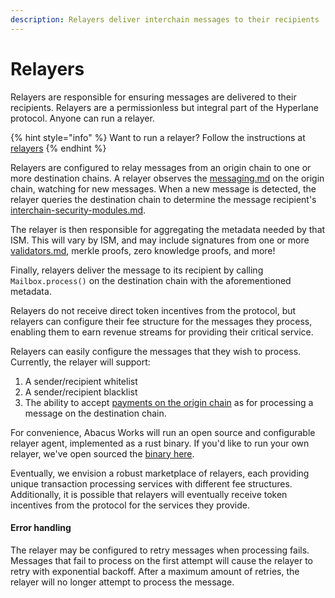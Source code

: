 ```yaml
---
description: Relayers deliver interchain messages to their recipients
---
```


# Relayers

Relayers are responsible for ensuring messages are delivered to their recipients. Relayers are a permissionless but integral part of the Hyperlane protocol. Anyone can run a relayer.

{% hint style="info" %}
Want to run a relayer? Follow the instructions at [relayers](../../operators/relayers/ "mention")
{% endhint %}

Relayers are configured to relay messages from an origin chain to one or more destination chains. A relayer observes the [messaging.md](../messaging.md "mention") on the origin chain, watching for new messages. When a new message is detected, the relayer queries the destination chain to determine the message recipient's [interchain-security-modules.md](../sovereign-consensus/interchain-security-modules.md "mention").

The relayer is then responsible for aggregating the metadata needed by that ISM. This will vary by ISM, and may include signatures from one or more [validators.md](validators.md "mention"), merkle proofs, zero knowledge proofs, and more!

Finally, relayers deliver the message to its recipient by calling `Mailbox.process()` on the destination chain with the aforementioned metadata.&#x20;

Relayers do not receive direct token incentives from the protocol, but relayers can configure their fee structure for the messages they process, enabling them to earn revenue streams for providing their critical service.

Relayers can easily configure the messages that they wish to process. Currently, the relayer will support:

1. A sender/recipient whitelist
2. A sender/recipient blacklist
3. The ability to accept [payments on the origin chain](../../apis-and-sdks/building-applications/nodejs-sdk/gas.md) as for processing a message on the destination chain.&#x20;

For convenience, Abacus Works will run an open source and configurable relayer agent, implemented as a rust binary. If you'd like to run your own relayer, we've open sourced the [binary here](https://github.com/hyperlane-xyz/hyperlane-monorepo/tree/main/rust/agents/relayer).&#x20;

Eventually, we envision a robust marketplace of relayers, each providing unique transaction processing services with different fee structures. Additionally, it is possible that relayers will eventually receive token incentives from the protocol for the services they provide.

#### Error handling

The relayer may be configured to retry messages when processing fails. Messages that fail to process on the first attempt will cause the relayer to retry with exponential backoff. After a maximum amount of retries, the relayer will no longer attempt to process the message.

